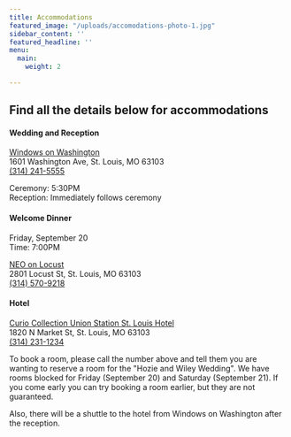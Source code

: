 ```yaml
---
title: Accommodations
featured_image: "/uploads/accomodations-photo-1.jpg"
sidebar_content: ''
featured_headline: ''
menu:
  main:
    weight: 2

---
```

## Find all the details below for accommodations

#### Wedding and Reception

[Windows on Washington](https://wowbanquets.com/)  
1601 Washington Ave, St. Louis, MO 63103  
[(314) 241-5555](tel:3142415555)

Ceremony: 5:30PM  
Reception: Immediately follows ceremony

#### Welcome Dinner

Friday, September 20  
Time: 7:00PM

[NEO on Locust](http://neostl.com/)  
2801 Locust St, St. Louis, MO 63103  
[(314) 570-9218](tel:3145709218)

#### Hotel

[Curio Collection Union Station St. Louis Hotel](https://curiocollection3.hilton.com/en/hotels/missouri/st-louis-union-station-hotel-curio-collection-by-hilton-STLCUQQ/index.html)  
1820 N Market St, St. Louis, MO 63103  
[(](tel:3142311234 "Call via Hangouts")[314) 231-1234](tel:3142311234 "Call")

To book a room, please call the number above and tell them you are wanting to reserve a room for the "Hozie and Wiley Wedding". We have rooms blocked for Friday (September 20) and Saturday (September 21). If you come early you can try booking a room earlier, but they are not guaranteed.

Also, there will be a shuttle to the hotel from Windows on Washington after the reception.